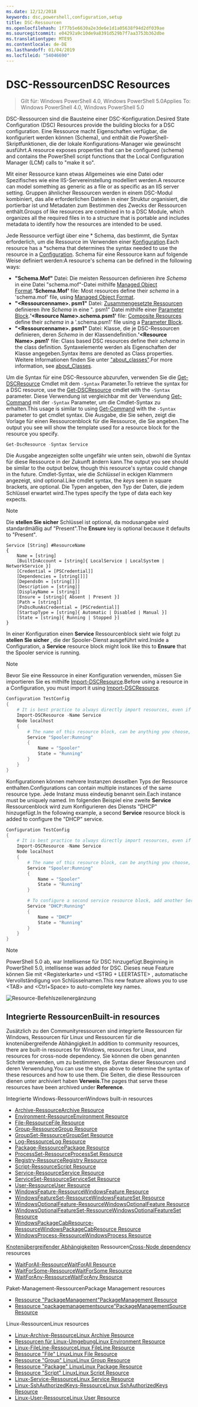 ```yaml
---
ms.date: 12/12/2018
keywords: dsc,powershell,configuration,setup
title: DSC-Ressourcen
ms.openlocfilehash: 1f77b5e6630a2e3de6e1d1a05638f94d2df039ae
ms.sourcegitcommit: e04292a9c10de9a8391d529b7f7aa3753b362dbe
ms.translationtype: MTE95
ms.contentlocale: de-DE
ms.lasthandoff: 01/04/2019
ms.locfileid: "54046690"
---
```

# <a name="dsc-resources"></a><span data-ttu-id="85348-103">DSC-Ressourcen</span><span class="sxs-lookup"><span data-stu-id="85348-103">DSC Resources</span></span>

><span data-ttu-id="85348-104">Gilt für: Windows PowerShell 4.0, Windows PowerShell 5.0</span><span class="sxs-lookup"><span data-stu-id="85348-104">Applies To: Windows PowerShell 4.0, Windows PowerShell 5.0</span></span>

<span data-ttu-id="85348-105">DSC-Ressourcen sind die Bausteine einer DSC-Konfiguration.</span><span class="sxs-lookup"><span data-stu-id="85348-105">Desired State Configuration (DSC) Resources provide the building blocks for a DSC configuration.</span></span> <span data-ttu-id="85348-106">Eine Ressource macht Eigenschaften verfügbar, die konfiguriert werden können (Schema), und enthält die PowerShell-Skriptfunktionen, die der lokale Konfigurations-Manager wie gewünscht ausführt.</span><span class="sxs-lookup"><span data-stu-id="85348-106">A resource exposes properties that can be configured (schema) and contains the PowerShell script functions that the Local Configuration Manager (LCM) calls to "make it so".</span></span>

<span data-ttu-id="85348-107">Mit einer Ressource kann etwas Allgemeines wie eine Datei oder Spezifisches wie eine IIS-Servereinstellung modelliert werden.</span><span class="sxs-lookup"><span data-stu-id="85348-107">A resource can model something as generic as a file or as specific as an IIS server setting.</span></span>  <span data-ttu-id="85348-108">Gruppen ähnlicher Ressourcen werden in einem DSC-Modul kombiniert, das alle erforderlichen Dateien in einer Struktur organisiert, die portierbar ist und Metadaten zum Bestimmen des Zwecks der Ressourcen enthält.</span><span class="sxs-lookup"><span data-stu-id="85348-108">Groups of like resources are combined in to a DSC Module, which organizes all the required files in to a structure that is portable and includes metadata to identify how the resources are intended to be used.</span></span>

<span data-ttu-id="85348-109">Jede Ressource verfügt über eine \* Schema, das bestimmt, die Syntax erforderlich, um die Ressource im Verwenden einer [Konfiguration](../configurations/configurations.md).</span><span class="sxs-lookup"><span data-stu-id="85348-109">Each resource has a \*schema that determines the syntax needed to use the resource in a [Configuration](../configurations/configurations.md).</span></span> <span data-ttu-id="85348-110">Schema für eine Ressource kann auf folgende Weise definiert werden:</span><span class="sxs-lookup"><span data-stu-id="85348-110">A resource's schema can be defined in the following ways:</span></span>

- <span data-ttu-id="85348-111">**"Schema.Mof"** Datei: Die meisten Ressourcen definieren ihre *Schema* in eine Datei "schema.mof"-Datei mithilfe [Managed Object Format](/windows/desktop/wmisdk/managed-object-format--mof-).</span><span class="sxs-lookup"><span data-stu-id="85348-111">**'Schema.Mof'** file: Most resources define their *schema* in a 'schema.mof' file, using [Managed Object Format](/windows/desktop/wmisdk/managed-object-format--mof-).</span></span>
- <span data-ttu-id="85348-112">**"\<Ressourcenname\>. psm1"** Datei: [Zusammengesetzte Ressourcen](../configurations/compositeConfigs.md) definieren ihre *Schema* in eine "<ResourceName>. psm1" Datei mithilfe einer [Parameter Block](/powershell/module/microsoft.powershell.core/about/about_functions?view=powershell-6#functions-with-parameters).</span><span class="sxs-lookup"><span data-stu-id="85348-112">**'\<Resource Name\>.schema.psm1'** file: [Composite Resources](../configurations/compositeConfigs.md) define their *schema* in a '<ResourceName>.schema.psm1' file using a [Parameter Block](/powershell/module/microsoft.powershell.core/about/about_functions?view=powershell-6#functions-with-parameters).</span></span>
- <span data-ttu-id="85348-113">**"\<Ressourcenname\>. psm1"** Datei: Klasse, die je DSC-Ressourcen definieren, deren *Schema* in der Klassendefinition.</span><span class="sxs-lookup"><span data-stu-id="85348-113">**'\<Resource Name\>.psm1'** file: Class based DSC resources define their *schema* in the class definition.</span></span> <span data-ttu-id="85348-114">Syntaxelemente werden als Eigenschaften der Klasse angegeben.</span><span class="sxs-lookup"><span data-stu-id="85348-114">Syntax items are denoted as Class properties.</span></span> <span data-ttu-id="85348-115">Weitere Informationen finden Sie unter ["about_classes"](/powershell/module/psdesiredstateconfiguration/about/about_classes_and_dsc).</span><span class="sxs-lookup"><span data-stu-id="85348-115">For more information, see [about_Classes](/powershell/module/psdesiredstateconfiguration/about/about_classes_and_dsc).</span></span>

<span data-ttu-id="85348-116">Um die Syntax für eine DSC-Ressource abzurufen, verwenden Sie die [Get-DSCResource](/powershell/module/PSDesiredStateConfiguration/Get-DscResource) Cmdlet mit dem `-Syntax` Parameter.</span><span class="sxs-lookup"><span data-stu-id="85348-116">To retrieve the syntax for a DSC resource, use the [Get-DSCResource](/powershell/module/PSDesiredStateConfiguration/Get-DscResource) cmdlet with the `-Syntax` parameter.</span></span> <span data-ttu-id="85348-117">Diese Verwendung ist vergleichbar mit der Verwendung [Get-Command](/powershell/module/microsoft.powershell.core/get-command) mit der `-Syntax` Parameter, um die Cmdlet-Syntax zu erhalten.</span><span class="sxs-lookup"><span data-stu-id="85348-117">This usage is similar to using [Get-Command](/powershell/module/microsoft.powershell.core/get-command) with the `-Syntax` parameter to get cmdlet syntax.</span></span> <span data-ttu-id="85348-118">Die Ausgabe, die Sie sehen, zeigt die Vorlage für einen Ressourcenblock für die Ressource, die Sie angeben.</span><span class="sxs-lookup"><span data-stu-id="85348-118">The output you see will show the template used for a resource block for the resource you specify.</span></span>

```powershell
Get-DscResource -Syntax Service
```

<span data-ttu-id="85348-119">Die Ausgabe angezeigten sollte ungefähr wie unten sein, obwohl die Syntax für diese Ressource in der Zukunft ändern kann.</span><span class="sxs-lookup"><span data-stu-id="85348-119">The output you see should be similar to the output below, though this resource's syntax could change in the future.</span></span> <span data-ttu-id="85348-120">Cmdlet-Syntax, wie die *Schlüssel* in eckigen Klammern angezeigt, sind optional.</span><span class="sxs-lookup"><span data-stu-id="85348-120">Like cmdlet syntax, the *keys* seen in square brackets, are optional.</span></span> <span data-ttu-id="85348-121">Die Typen angeben, den Typ der Daten, die jedem Schlüssel erwartet wird.</span><span class="sxs-lookup"><span data-stu-id="85348-121">The types specify the type of data each key expects.</span></span>

> [!NOTE]
> <span data-ttu-id="85348-122">Die **stellen Sie sicher** Schlüssel ist optional, da modusangabe wird standardmäßig auf "Present".</span><span class="sxs-lookup"><span data-stu-id="85348-122">The **Ensure** key is optional because it defaults to "Present".</span></span>

```output
Service [String] #ResourceName
{
    Name = [string]
    [BuiltInAccount = [string]{ LocalService | LocalSystem | NetworkService }]
    [Credential = [PSCredential]]
    [Dependencies = [string[]]]
    [DependsOn = [string[]]]
    [Description = [string]]
    [DisplayName = [string]]
    [Ensure = [string]{ Absent | Present }]
    [Path = [string]]
    [PsDscRunAsCredential = [PSCredential]]
    [StartupType = [string]{ Automatic | Disabled | Manual }]
    [State = [string]{ Running | Stopped }]
}
```

<span data-ttu-id="85348-123">In einer Konfiguration einen **Service** Ressourcenblock sieht wie folgt zu **stellen Sie sicher** , die der Spooler-Dienst ausgeführt wird.</span><span class="sxs-lookup"><span data-stu-id="85348-123">Inside a Configuration, a **Service** resource block might look like this to **Ensure** that the Spooler service is running.</span></span>

> [!NOTE]
> <span data-ttu-id="85348-124">Bevor Sie eine Ressource in einer Konfiguration verwenden, müssen Sie importieren Sie es mithilfe [Import-DSCResource](../configurations/import-dscresource.md).</span><span class="sxs-lookup"><span data-stu-id="85348-124">Before using a resource in a Configuration, you must import it using [Import-DSCResource](../configurations/import-dscresource.md).</span></span>

```powershell
Configuration TestConfig
{
    # It is best practice to always directly import resources, even if the resource is a built-in resource.
    Import-DSCResource -Name Service
    Node localhost
    {
        # The name of this resource block, can be anything you choose, as long as it is of type [String] as indicated by the schema.
        Service "Spooler:Running"
        {
            Name = "Spooler"
            State = "Running"
        }
    }
}
```

<span data-ttu-id="85348-125">Konfigurationen können mehrere Instanzen desselben Typs der Ressource enthalten.</span><span class="sxs-lookup"><span data-stu-id="85348-125">Configurations can contain multiple instances of the same resource type.</span></span> <span data-ttu-id="85348-126">Jede Instanz muss eindeutig benannt sein.</span><span class="sxs-lookup"><span data-stu-id="85348-126">Each instance must be uniquely named.</span></span> <span data-ttu-id="85348-127">Im folgenden Beispiel eine zweite **Service** Ressourcenblock wird zum Konfigurieren des Diensts "DHCP" hinzugefügt.</span><span class="sxs-lookup"><span data-stu-id="85348-127">In the following example, a second **Service** resource block is added to configure the "DHCP" service.</span></span>

```powershell
Configuration TestConfig
{
    # It is best practice to always directly import resources, even if the resource is a built-in resource.
    Import-DSCResource -Name Service
    Node localhost
    {
        # The name of this resource block, can be anything you choose, as long as it is of type [String] as indicated by the schema.
        Service "Spooler:Running"
        {
            Name = "Spooler"
            State = "Running"
        }

        # To configure a second service resource block, add another Service resource block and use a unique name.
        Service "DHCP:Running"
        {
            Name = "DHCP"
            State = "Running"
        }
    }
}
```

> [!NOTE]
> <span data-ttu-id="85348-128">PowerShell 5.0 ab, war Intellisense für DSC hinzugefügt.</span><span class="sxs-lookup"><span data-stu-id="85348-128">Beginning in PowerShell 5.0, intellisense was added for DSC.</span></span> <span data-ttu-id="85348-129">Dieses neue Feature können Sie mit \<Registerkarte\> und \<STRG + LEERTASTE\> , automatische Vervollständigung von Schlüsselnamen.</span><span class="sxs-lookup"><span data-stu-id="85348-129">This new feature allows you to use \<TAB\> and \<Ctrl+Space\> to auto-complete key names.</span></span>

![Resource-Befehlszeilenergänzung](../media/resource-tabcompletion.png)

## <a name="built-in-resources"></a><span data-ttu-id="85348-131">Integrierte Ressourcen</span><span class="sxs-lookup"><span data-stu-id="85348-131">Built-in resources</span></span>

<span data-ttu-id="85348-132">Zusätzlich zu den Communityressourcen sind integrierte Ressourcen für Windows, Ressourcen für Linux und Ressourcen für die knotenübergreifende Abhängigkeit.</span><span class="sxs-lookup"><span data-stu-id="85348-132">In addition to community resources, there are built-in resources for Windows, resources for Linux, and resources for cross-node dependency.</span></span> <span data-ttu-id="85348-133">Sie können die oben genannten Schritte verwenden, um zu bestimmen, die Syntax dieser Ressourcen und deren Verwendung.</span><span class="sxs-lookup"><span data-stu-id="85348-133">You can use the steps above to determine the syntax of these resources and how to use them.</span></span> <span data-ttu-id="85348-134">Die Seiten, die diese Ressourcen dienen unter archiviert haben **Verweis**.</span><span class="sxs-lookup"><span data-stu-id="85348-134">The pages that serve these resources have been archived under **Reference**.</span></span>

<span data-ttu-id="85348-135">Integrierte Windows-Ressourcen</span><span class="sxs-lookup"><span data-stu-id="85348-135">Windows built-in resources</span></span>

* [<span data-ttu-id="85348-136">Archive-Ressource</span><span class="sxs-lookup"><span data-stu-id="85348-136">Archive Resource</span></span>](../reference/resources/windows/archiveResource.md)
* [<span data-ttu-id="85348-137">Environment-Ressource</span><span class="sxs-lookup"><span data-stu-id="85348-137">Environment Resource</span></span>](../reference/resources/windows/environmentResource.md)
* [<span data-ttu-id="85348-138">File-Ressource</span><span class="sxs-lookup"><span data-stu-id="85348-138">File Resource</span></span>](../reference/resources/windows/fileResource.md)
* [<span data-ttu-id="85348-139">Group-Ressource</span><span class="sxs-lookup"><span data-stu-id="85348-139">Group Resource</span></span>](../reference/resources/windows/groupResource.md)
* [<span data-ttu-id="85348-140">GroupSet-Ressource</span><span class="sxs-lookup"><span data-stu-id="85348-140">GroupSet Resource</span></span>](../reference/resources/windows/groupSetResource.md)
* [<span data-ttu-id="85348-141">Log-Ressource</span><span class="sxs-lookup"><span data-stu-id="85348-141">Log Resource</span></span>](../reference/resources/windows/logResource.md)
* [<span data-ttu-id="85348-142">Package-Ressource</span><span class="sxs-lookup"><span data-stu-id="85348-142">Package Resource</span></span>](../reference/resources/windows/packageResource.md)
* [<span data-ttu-id="85348-143">ProcessSet-Ressource</span><span class="sxs-lookup"><span data-stu-id="85348-143">ProcessSet Resource</span></span>](../reference/resources/windows/ProcessSetResource.md)
* [<span data-ttu-id="85348-144">Registry-Ressource</span><span class="sxs-lookup"><span data-stu-id="85348-144">Registry Resource</span></span>](../reference/resources/windows/registryResource.md)
* [<span data-ttu-id="85348-145">Script-Ressource</span><span class="sxs-lookup"><span data-stu-id="85348-145">Script Resource</span></span>](../reference/resources/windows/scriptResource.md)
* [<span data-ttu-id="85348-146">Service-Ressource</span><span class="sxs-lookup"><span data-stu-id="85348-146">Service Resource</span></span>](../reference/resources/windows/serviceResource.md)
* [<span data-ttu-id="85348-147">ServiceSet-Ressource</span><span class="sxs-lookup"><span data-stu-id="85348-147">ServiceSet Resource</span></span>](../reference/resources/windows/serviceSetResource.md)
* [<span data-ttu-id="85348-148">User-Ressource</span><span class="sxs-lookup"><span data-stu-id="85348-148">User Resource</span></span>](../reference/resources/windows/userResource.md)
* [<span data-ttu-id="85348-149">WindowsFeature-Ressource</span><span class="sxs-lookup"><span data-stu-id="85348-149">WindowsFeature Resource</span></span>](../reference/resources/windows/windowsFeatureResource.md)
* [<span data-ttu-id="85348-150">WindowsFeatureSet-Ressource</span><span class="sxs-lookup"><span data-stu-id="85348-150">WindowsFeatureSet Resource</span></span>](../reference/resources/windows/windowsFeatureSetResource.md)
* [<span data-ttu-id="85348-151">WindowsOptionalFeature-Ressource</span><span class="sxs-lookup"><span data-stu-id="85348-151">WindowsOptionalFeature Resource</span></span>](../reference/resources/windows/windowsOptionalFeatureResource.md)
* [<span data-ttu-id="85348-152">WindowsOptionalFeatureSet-Ressource</span><span class="sxs-lookup"><span data-stu-id="85348-152">WindowsOptionalFeatureSet Resource</span></span>](../reference/resources/windows/windowsOptionalFeatureSetResource.md)
* [<span data-ttu-id="85348-153">WindowsPackageCabResource-Ressource</span><span class="sxs-lookup"><span data-stu-id="85348-153">WindowsPackageCabResource Resource</span></span>](../reference/resources/windows/windowsPackageCabResource.md)
* [<span data-ttu-id="85348-154">WindowsProcess-Ressource</span><span class="sxs-lookup"><span data-stu-id="85348-154">WindowsProcess Resource</span></span>](../reference/resources/windows/windowsProcessResource.md)

<span data-ttu-id="85348-155">[Knotenübergreifender Abhängigkeiten](../configurations/crossNodeDependencies.md) Ressourcen</span><span class="sxs-lookup"><span data-stu-id="85348-155">[Cross-Node dependency](../configurations/crossNodeDependencies.md) resources</span></span>

* [<span data-ttu-id="85348-156">WaitForAll-Ressource</span><span class="sxs-lookup"><span data-stu-id="85348-156">WaitForAll Resource</span></span>](../reference/resources/windows/waitForAllResource.md)
* [<span data-ttu-id="85348-157">WaitForSome-Ressource</span><span class="sxs-lookup"><span data-stu-id="85348-157">WaitForSome Resource</span></span>](../reference/resources/windows/waitForSomeResource.md)
* [<span data-ttu-id="85348-158">WaitForAny-Ressource</span><span class="sxs-lookup"><span data-stu-id="85348-158">WaitForAny Resource</span></span>](../reference/resources/windows/waitForAnyResource.md)

<span data-ttu-id="85348-159">Paket-Management-Ressourcen</span><span class="sxs-lookup"><span data-stu-id="85348-159">Package Management resources</span></span>

* [<span data-ttu-id="85348-160">Ressource "PackageManagement"</span><span class="sxs-lookup"><span data-stu-id="85348-160">PackageManagement Resource</span></span>](../reference/resources/packagemanagement/PackageManagementDscResource.md)
* [<span data-ttu-id="85348-161">Ressource "packagemanagementsource"</span><span class="sxs-lookup"><span data-stu-id="85348-161">PackageManagementSource Resource</span></span>](../reference/resources/packagemanagement/PackageManagementSourceDscResource.md)

<span data-ttu-id="85348-162">Linux-Ressourcen</span><span class="sxs-lookup"><span data-stu-id="85348-162">Linux resources</span></span>

* [<span data-ttu-id="85348-163">Linux-Archive-Ressource</span><span class="sxs-lookup"><span data-stu-id="85348-163">Linux Archive Resource</span></span>](../reference/resources/linux/lnxArchiveResource.md)
* [<span data-ttu-id="85348-164">Ressourcen für Linux-Umgebung</span><span class="sxs-lookup"><span data-stu-id="85348-164">Linux Environment Resource</span></span>](../reference/resources/linux/lnxEnvironmentResource.md)
* [<span data-ttu-id="85348-165">Linux-FileLine-Ressource</span><span class="sxs-lookup"><span data-stu-id="85348-165">Linux FileLine Resource</span></span>](../reference/resources/linux/lnxFileLineResource.md)
* [<span data-ttu-id="85348-166">Ressource "File" Linux</span><span class="sxs-lookup"><span data-stu-id="85348-166">Linux File Resource</span></span>](../reference/resources/linux/lnxFileResource.md)
* [<span data-ttu-id="85348-167">Ressource "Group" Linux</span><span class="sxs-lookup"><span data-stu-id="85348-167">Linux Group Resource</span></span>](../reference/resources/linux/lnxGroupResource.md)
* [<span data-ttu-id="85348-168">Ressource "Package" Linux</span><span class="sxs-lookup"><span data-stu-id="85348-168">Linux Package Resource</span></span>](../reference/resources/linux/lnxPackageResource.md)
* [<span data-ttu-id="85348-169">Ressource "Script" Linux</span><span class="sxs-lookup"><span data-stu-id="85348-169">Linux Script Resource</span></span>](../reference/resources/linux/lnxScriptResource.md)
* [<span data-ttu-id="85348-170">Linux-Service-Ressource</span><span class="sxs-lookup"><span data-stu-id="85348-170">Linux Service Resource</span></span>](../reference/resources/linux/lnxServiceResource.md)
* [<span data-ttu-id="85348-171">Linux-SshAuthorizedKeys-Ressource</span><span class="sxs-lookup"><span data-stu-id="85348-171">Linux SshAuthorizedKeys Resource</span></span>](../reference/resources/linux/lnxSshAuthorizedKeysResource.md)
* [<span data-ttu-id="85348-172">Linux-User-Ressource</span><span class="sxs-lookup"><span data-stu-id="85348-172">Linux User Resource</span></span>](../reference/resources/linux/lnxUserResource.md)
